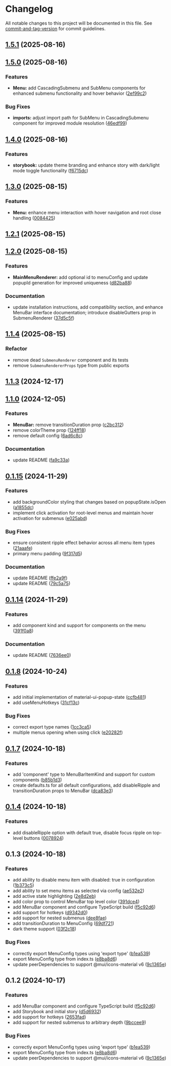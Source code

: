 # Changelog

All notable changes to this project will be documented in this file. See [commit-and-tag-version](https://github.com/absolute-version/commit-and-tag-version) for commit guidelines.

## [1.5.1](https://github.com/keithwalsh/mui-menubar/compare/v1.5.0...v1.5.1) (2025-08-16)

## [1.5.0](https://github.com/keithwalsh/mui-menubar/compare/v1.4.0...v1.5.0) (2025-08-16)


### Features

* **Menu:** add CascadingSubmenu and SubMenu components for enhanced submenu functionality and hover behavior ([2ef99c2](https://github.com/keithwalsh/mui-menubar/commit/2ef99c2d9e030dcbfe30df5045ba50c1e13851bf))


### Bug Fixes

* **imports:** adjust import path for SubMenu in CascadingSubmenu component for improved module resolution ([46edf99](https://github.com/keithwalsh/mui-menubar/commit/46edf9981159f5df9896be5b262fb3a31b37c0d8))

## [1.4.0](https://github.com/keithwalsh/mui-menubar/compare/v1.3.0...v1.4.0) (2025-08-16)


### Features

* **storybook:** update theme branding and enhance story with dark/light mode toggle functionality ([f6715dc](https://github.com/keithwalsh/mui-menubar/commit/f6715dc11a76ca1aea9becd2a331f9e5cffc8084))

## [1.3.0](https://github.com/keithwalsh/mui-menubar/compare/v1.2.1...v1.3.0) (2025-08-15)


### Features

* **Menu:** enhance menu interaction with hover navigation and root close handling ([0084425](https://github.com/keithwalsh/mui-menubar/commit/0084425f467aae882817c92e9e92b330450ffbff))

## [1.2.1](https://github.com/keithwalsh/mui-menubar/compare/v1.2.0...v1.2.1) (2025-08-15)

## [1.2.0](https://github.com/keithwalsh/mui-menubar/compare/v1.1.4...v1.2.0) (2025-08-15)


### Features

* **MainMenuRenderer:** add optional id to menuConfig and update popupId generation for improved uniqueness ([d82ba88](https://github.com/keithwalsh/mui-menubar/commit/d82ba88fec337417d832e2cddb9f207beb689139))


### Documentation

* update installation instructions, add compatibility section, and enhance MenuBar interface documentation; introduce disableGutters prop in SubmenuRenderer ([37d5c5f](https://github.com/keithwalsh/mui-menubar/commit/37d5c5fb9125ddb95b321005fbd1aa7545d18442))

## [1.1.4](https://github.com/keithwalsh/mui-menubar/compare/v1.1.3...v1.1.4) (2025-08-15)

### Refactor

- remove dead `SubmenuRenderer` component and its tests
- remove `SubmenuRendererProps` type from public exports

## [1.1.3](https://github.com/keithwalsh/mui-menubar/compare/v1.1.2...v1.1.3) (2024-12-17)

## [1.1.0](https://github.com/keithwalsh/mui-menubar/compare/v0.1.15...v1.1.0) (2024-12-05)


### Features

* **MenuBar:** remove transitionDuration prop ([c2bc312](https://github.com/keithwalsh/mui-menubar/commit/c2bc312d39bdaf1822192152da53f5f7b6d2d711))
* remove colorTheme prop ([124ff18](https://github.com/keithwalsh/mui-menubar/commit/124ff18ff83e8652b9b53937b8cdb9abe70bad17))
* remove default config ([6ad6c8c](https://github.com/keithwalsh/mui-menubar/commit/6ad6c8c3fcfcbe8027dd545a4142c867da8eb381))


### Documentation

* update README ([fa9c33a](https://github.com/keithwalsh/mui-menubar/commit/fa9c33a57de581fc584c5b000df3bf215b7bf641))

## [0.1.15](https://github.com/keithwalsh/mui-menubar/compare/v0.1.14...v0.1.15) (2024-11-29)


### Features

* add backgroundColor styling that changes based on popupState.isOpen ([a1855dc](https://github.com/keithwalsh/mui-menubar/commit/a1855dcb979e8e2ee740a3198ea1df013f7517b9))
* implement click activation for root-level menus and maintain hover activation for submenus ([e025abd](https://github.com/keithwalsh/mui-menubar/commit/e025abd9642345c8bb85e6c57700053fea67896d))


### Bug Fixes

* ensure consistent ripple effect behavior across all menu item types ([21aaafe](https://github.com/keithwalsh/mui-menubar/commit/21aaafe6601c73a80ff34dd94acd438d035a6dbe))
* primary menu padding ([9f317d5](https://github.com/keithwalsh/mui-menubar/commit/9f317d51de61985cabd483f807b2960352811fef))


### Documentation

* update README ([ffe2a9f](https://github.com/keithwalsh/mui-menubar/commit/ffe2a9f35e45b8f05294c781a7e0ad52059ef8e2))
* update README ([79c5a75](https://github.com/keithwalsh/mui-menubar/commit/79c5a7509f118f576046e276a9b8585ef219e2fb))

## [0.1.14](https://github.com/keithwalsh/mui-menubar/compare/v0.1.8...v0.1.14) (2024-11-29)


### Features

* add component kind and support for components on the menu ([391f0a8](https://github.com/keithwalsh/mui-menubar/commit/391f0a8541784bf0f87b5992024a42dd48408148))


### Documentation

* update README ([7636ee0](https://github.com/keithwalsh/mui-menubar/commit/7636ee0d035c0e9e96ce0a8a6c70aeef4e6686d5))

## [0.1.8](https://github.com/keithwalsh/mui-menubar/compare/v0.1.7...v0.1.8) (2024-10-24)


### Features

* add initial implementation of material-ui-popup-state ([ccfb481](https://github.com/keithwalsh/mui-menubar/commit/ccfb481c102f1e39cf4f9c20ab137ee1bc0d7b73))
* add useMenuHotkeys ([31cf13c](https://github.com/keithwalsh/mui-menubar/commit/31cf13c7be229686e8d3637941010c11fc8208ba))


### Bug Fixes

* correct export type names ([1cc3ca5](https://github.com/keithwalsh/mui-menubar/commit/1cc3ca5f6e642cd6e554fc929dee08cc5ea89495))
* multiple menus opening when using click ([e20282f](https://github.com/keithwalsh/mui-menubar/commit/e20282fdc25ce5f34ad789d7a12306a1ff4e6ca3))

## [0.1.7](https://github.com/keithwalsh/mui-menubar/compare/v0.1.4...v0.1.7) (2024-10-18)


### Features

* add 'component' type to MenuBarItemKind and support for custom components ([b85b1d3](https://github.com/keithwalsh/mui-menubar/commit/b85b1d3d95ebf7360bbdcb4dc2c44e5f36ac69bc))
* create defaults.ts for all default configurations, add disableRipple and transitionDuration props to MenuBar ([dca83e3](https://github.com/keithwalsh/mui-menubar/commit/dca83e36a81e6c2b6827f4350fca2f73cd8a8e37))

## [0.1.4](https://github.com/keithwalsh/mui-menubar/compare/v0.1.3...v0.1.4) (2024-10-18)


### Features

* add disableRipple option with default true, disable focus ripple on top-level buttons ([0078924](https://github.com/keithwalsh/mui-menubar/commit/00789247a13fcb9dc960a59103fdbe0e663f1d98))

## 0.1.3 (2024-10-18)


### Features

* add ability to disable menu item with disabled: true in configuration ([1b373c5](https://github.com/keithwalsh/mui-menubar/commit/1b373c5439bd072f8b140569fbd822ae1883d1b2))
* add ability to set menu items as selected via config ([ae532e2](https://github.com/keithwalsh/mui-menubar/commit/ae532e2f3a8aae7e9293d8f81485440edc0b3325))
* add active state highlighting ([2e8d2eb](https://github.com/keithwalsh/mui-menubar/commit/2e8d2eba80427d77f69167aa4460525d7501b1c2))
* add color prop to control MenuBar top level color ([391dce4](https://github.com/keithwalsh/mui-menubar/commit/391dce4fa62c66ca73238cd6b8e5ef947ae8d00d))
* add MenuBar component and configure TypeScript build ([f5c92d6](https://github.com/keithwalsh/mui-menubar/commit/f5c92d6de821e17c6039838dba53a50be741a3eb))
* add support for hotkeys ([d9342d0](https://github.com/keithwalsh/mui-menubar/commit/d9342d0d417d3d9a51ba7b4b85471353b7dd568c))
* add support for nested submenus ([dee8fae](https://github.com/keithwalsh/mui-menubar/commit/dee8fae5d2c057f85c10a3c0a42edf9e7b990ac8))
* add transitionDuration to MenuConfig ([69df721](https://github.com/keithwalsh/mui-menubar/commit/69df72168eb5a32b5c1b70889f0520894d367e8c))
* dark theme support ([03f2c18](https://github.com/keithwalsh/mui-menubar/commit/03f2c1838a2fc6f0f1ee09977ad5c64356f7be37))


### Bug Fixes

* correctly export MenuConfig types using 'export type' ([b1ea539](https://github.com/keithwalsh/mui-menubar/commit/b1ea53950208480252ec2faa6a05378588657af0))
* export MenuConfig type from index.ts ([e8ba8d6](https://github.com/keithwalsh/mui-menubar/commit/e8ba8d6252906550115438842be075fb5a17d695))
* update peerDependencies to support @mui/icons-material v6 ([9c1365e](https://github.com/keithwalsh/mui-menubar/commit/9c1365e31fdb161c0a158172590a56f6f59f502a))

## 0.1.2 (2024-10-17)


### Features

* add MenuBar component and configure TypeScript build ([f5c92d6](https://github.com/keithwalsh/mui-menubar/commit/f5c92d6de821e17c6039838dba53a50be741a3eb))
* add Storybook and initial story ([d5d6932](https://github.com/keithwalsh/mui-menubar/commit/d5d69326f517d7c794683dd183b24920abc221ed))
* add support for hotkeys ([2653fad](https://github.com/keithwalsh/mui-menubar/commit/2653fad5c69f406a4fbb4ac9b38b51b3d187191c))
* add support for nested submenus to arbitrary depth ([9bccee9](https://github.com/keithwalsh/mui-menubar/commit/9bccee95417fadcc0ee9c2badf61a59904e6beb9))


### Bug Fixes

* correctly export MenuConfig types using 'export type' ([b1ea539](https://github.com/keithwalsh/mui-menubar/commit/b1ea53950208480252ec2faa6a05378588657af0))
* export MenuConfig type from index.ts ([e8ba8d6](https://github.com/keithwalsh/mui-menubar/commit/e8ba8d6252906550115438842be075fb5a17d695))
* update peerDependencies to support @mui/icons-material v6 ([9c1365e](https://github.com/keithwalsh/mui-menubar/commit/9c1365e31fdb161c0a158172590a56f6f59f502a))
